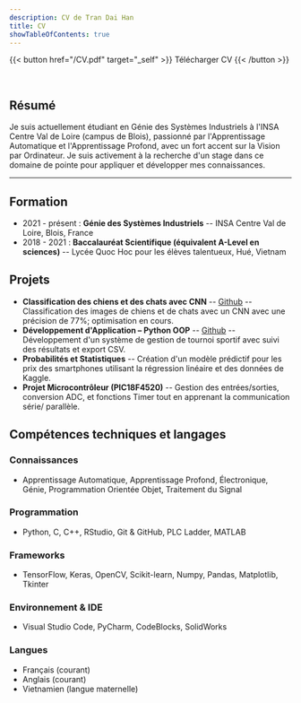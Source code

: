 ```yaml
---
description: CV de Tran Dai Han
title: CV
showTableOfContents: true
---
```


{{< button href="/CV.pdf" target="_self" >}}
Télécharger CV
{{< /button >}}

<br>

## Résumé

Je suis actuellement étudiant en Génie des Systèmes Industriels à l'INSA Centre Val de Loire (campus de Blois), passionné par l'Apprentissage Automatique et l'Apprentissage Profond, avec un fort accent sur la Vision par Ordinateur. Je suis activement à la recherche d'un stage dans ce domaine de pointe pour appliquer et développer mes connaissances.

---

## Formation

- 2021 - présent : **Génie des Systèmes Industriels** -- INSA Centre Val de Loire, Blois, France
- 2018 - 2021 : **Baccalauréat Scientifique (équivalent A-Level en sciences)** -- Lycée Quoc Hoc pour les élèves talentueux, Hué, Vietnam

## Projets
- **Classification des chiens et des chats avec CNN** -- [Github](https://github.com/roa212003/CatsVsDogs_Classification) -- Classification des images de chiens et de chats avec un CNN avec une précision de 77%; optimisation en cours.
- **Développement d'Application – Python OOP** -- [Github](https://github.com/roa212003/ProjetPYTHON_4AGSI.git) -- Développement d'un système de gestion de tournoi sportif avec suivi des résultats et export CSV.
- **Probabilités et Statistiques** -- Création d'un modèle prédictif pour les prix des smartphones utilisant la régression linéaire et des données de Kaggle.
- **Projet Microcontrôleur (PIC18F4520)** -- Gestion des entrées/sorties, conversion ADC, et fonctions Timer tout en apprenant la communication série/ parallèle.

## Compétences techniques et langages

### Connaissances
- Apprentissage Automatique, Apprentissage Profond, Électronique, Génie, Programmation Orientée Objet, Traitement du Signal

### Programmation
- Python, C, C++, RStudio, Git & GitHub, PLC Ladder, MATLAB

### Frameworks
- TensorFlow, Keras, OpenCV, Scikit-learn, Numpy, Pandas, Matplotlib, Tkinter

### Environnement & IDE
- Visual Studio Code, PyCharm, CodeBlocks, SolidWorks

### Langues
- Français (courant)
- Anglais (courant)
- Vietnamien (langue maternelle)